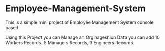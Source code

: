 # Employee-Management-System
This is a simple mini project of Employee Management System console based

Using this Project you can Manage an Orginageshion Data you can add 10 Workers Records, 5 Managers Records, 3 Engineers Records.
